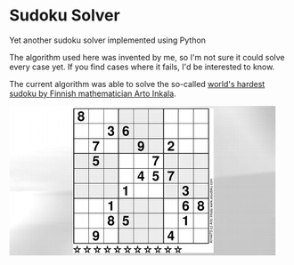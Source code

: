 # Sudoku Solver

Yet another sudoku solver implemented using Python

The algorithm used here was invented by me, so I'm not sure it could solve every case yet. If you find cases where it fails, I'd be interested to know.

The current algorithm was able to solve the so-called [world's hardest sudoku by Finnish mathematician Arto Inkala](https://abcnews.go.com/blogs/headlines/2012/06/can-you-solve-the-hardest-ever-sudoku).


![World's hardest sudoku](hardest-sudoku.jpg)
